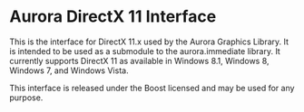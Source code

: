 Aurora DirectX 11 Interface
===========================

This is the interface for DirectX 11.x used by the Aurora Graphics Library. It is intended to be used as a submodule to the aurora.immediate library. It currently supports DirectX 11 as available in Windows 8.1, Windows 8, Windows 7, and Windows Vista.

This interface is released under the Boost licensed and may be used for any purpose.